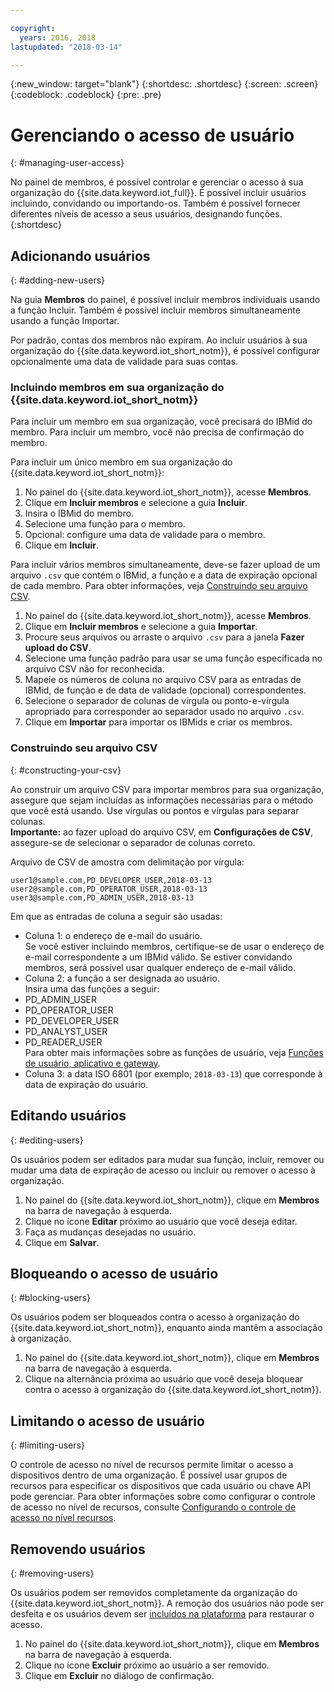 ```yaml
---

copyright:
  years: 2016, 2018
lastupdated: "2018-03-14"

---
```


{:new_window: target="blank"}
{:shortdesc: .shortdesc}
{:screen: .screen}
{:codeblock: .codeblock}
{:pre: .pre}

# Gerenciando o acesso de usuário
{: #managing-user-access}

No painel de membros, é possível controlar e gerenciar o acesso à sua organização do {{site.data.keyword.iot_full}}. É possível incluir usuários incluindo, convidando<!--, registering--> ou importando-os. Também é possível fornecer diferentes níveis de acesso a seus usuários, designando funções.
{:shortdesc}

## Adicionando usuários
{: #adding-new-users}

Na guia **Membros** do painel, é possível incluir membros individuais usando a função Incluir. Também é possível incluir membros simultaneamente
usando a função Importar.

Por padrão, contas dos membros não expiram. Ao incluir usuários à sua organização do {{site.data.keyword.iot_short_notm}}, é possível configurar opcionalmente uma data de validade para suas contas.

### Incluindo membros em sua organização do {{site.data.keyword.iot_short_notm}}

Para incluir um membro em sua organização, você precisará do IBMid do membro. Para incluir um membro, você não precisa de confirmação do membro.

Para incluir um único membro em sua organização do {{site.data.keyword.iot_short_notm}}:
1. No painel do {{site.data.keyword.iot_short_notm}}, acesse **Membros**.
2. Clique em **Incluir membros** e selecione a guia **Incluir**.
3. Insira o IBMid do membro.
4. Selecione uma função para o membro.
5. Opcional: configure uma data de validade para o membro.
6. Clique em **Incluir**.

Para incluir vários membros simultaneamente, deve-se fazer upload de um arquivo `.csv` que contém o IBMid, a função e a data de expiração opcional de cada membro. Para obter informações, veja [Construindo seu arquivo CSV](#constructing-your-csv).
1. No painel do {{site.data.keyword.iot_short_notm}}, acesse **Membros**.
2. Clique em **Incluir membros** e selecione a guia **Importar**.
3. Procure seus arquivos ou arraste o arquivo `.csv` para a janela **Fazer upload do CSV**.
4. Selecione uma função padrão para usar se uma função especificada no arquivo CSV não for reconhecida.
5. Mapeie os números de coluna no arquivo CSV para as entradas de IBMid, de função e de data de validade (opcional) correspondentes.
6. Selecione o separador de colunas de vírgula ou ponto-e-vírgula apropriado para corresponder ao separador usado no arquivo `.csv`.
7. Clique em **Importar** para importar os IBMids e criar os membros.

<!--
### Inviting members to your {{site.data.keyword.iot_short_notm}} organization

When you invite a user to become a member of your {{site.data.keyword.iot_short_notm}} organization, the user receives an email that contains an invitation link. Invitation links expire 48 hours after they are sent. If an invitation link is not used within 48 hours, the user must be invited again to receive a new invitation link.

**Important:** The invite feature requires a configured mail service. For more information, see the Email section of the [External service integrations](reference/extensions/index.html#email) topic.

To invite a member to your {{site.data.keyword.iot_short_notm}} organization:
1. In the {{site.data.keyword.iot_short_notm}} dashboard, go to **Members**.
2. Select the **Invitations** tab.
2. Click **Invite Members** and select the **Invite** tab.
3. Enter the email address of the member.
4. Select a role for this member.
5. Optional: Set an expiry date for the member.
6. Click **Invite Member**.

To invite multiple members simultaneously, you must upload a `.csv` file that contains the email address, role and the optional expiry date of each member. For information, see [Constructing your CSV file](#constructing-your-csv).
1. In the {{site.data.keyword.iot_short_notm}} dashboard, go to **Members**.
2. Select the **Invitations** tab.
2. Click **Invite Members** and select the **Import** tab.
3. Browse your files or drag the `.csv` file into the **Upload CSV** window.
4. Select a default role to use if a role specified in the CSV file is not recognized.
5. Map the column numbers in your CSV file to the corresponding email address, role, and (optional) expiry date entries.
6. Select the appropriate comma or semicolon column separator to match the separator used in your `.csv` file.
7. Click **Import** to send out the invitations. -->

<!-- ### Registering a member with your {{site.data.keyword.iot_short_notm}} organization

If your organization is using {{site.data.keyword.Bluemix_notm}} {{site.data.keyword.ssoshort}}, you can add individual members to your organization by registering them, which does not require an IBMid.

To register a member with your {{site.data.keyword.iot_short_notm}} organization:
1. In the {{site.data.keyword.iot_short_notm}} dashboard, go to **Members**.
2. Select the **Invitations** tab.
2. Click **Invite Members** and select **Invite**.
3. Enter the email address of the member.
4. Select a role for this member.
5. Enter the subject, realm name, and issuer.
   **Important:** Ensure that the `Subject`, `Realm Name`, and `Issuer` fields comply with the OpenID Connect recommendations and standards. For more information, see the [OpenID Connect ![External link icon](../../icons/launch-glyph.svg "External link icon")](http://openid.net/connect/){: new_window} website.
6. Optional: Set an expiry date for the member.
7. Click **Register Member**.

To register multiple members simultaneously, you must upload a CSV (`.csv`) file that contains the email address, role, subject, realm name, issuer, and the optional expiry date of each member.
1. In the {{site.data.keyword.iot_short_notm}} dashboard, go to **Access**.
2. Click **Add Member** and select **Import**.
3. Click **Bulk Register**.
4. Select a default role and ensure that the column numbers on your CSV file match the column numbers in the CSV settings.
5. Ensure the column separator in your CSV file matches the column separator in the CSV settings.
6. Click **Browse your files** or drag the CSV file into the **Upload CSV** window. -->

### Construindo seu arquivo CSV
{: #constructing-your-csv}

Ao construir um arquivo CSV para importar membros para sua organização, assegure que sejam incluídas as informações necessárias para o método que você está usando. Use vírgulas ou pontos e vírgulas para separar colunas.  
**Importante:** ao fazer upload do arquivo CSV, em **Configurações de CSV**, assegure-se de selecionar o separador de colunas correto.

Arquivo de CSV de amostra com delimitação por vírgula:  
```
user1@sample.com,PD_DEVELOPER_USER,2018-03-13
user2@sample.com,PD_OPERATOR_USER,2018-03-13
user3@sample.com,PD_ADMIN_USER,2018-03-13
```
Em que as entradas de coluna a seguir são usadas:  
- Coluna 1: o endereço de e-mail do usuário.  
Se você estiver incluindo membros, certifique-se de usar o endereço de e-mail correspondente a um IBMid válido. Se estiver convidando membros, será possível usar qualquer endereço de e-mail válido.
- Coluna 2: a função a ser designada ao usuário.  
Insira uma das funções a seguir:
 - PD_ADMIN_USER
 - PD_OPERATOR_USER
 - PD_DEVELOPER_USER
 - PD_ANALYST_USER
 - PD_READER_USER  
 Para obter mais informações sobre as funções de usuário, veja [Funções de usuário, aplicativo e gateway](roles_index.html#user_roles).
- Coluna 3: a data ISO 6801 (por exemplo, `2018-03-13`) que corresponde
à data de expiração do usuário.

## Editando usuários
{: #editing-users}

Os usuários podem ser editados para mudar sua função, incluir, remover ou mudar uma data de expiração de acesso ou incluir ou remover o acesso à organização.

1. No painel do {{site.data.keyword.iot_short_notm}}, clique em **Membros** na barra de navegação à esquerda.
2. Clique no ícone **Editar** próximo ao usuário que você deseja editar.
3. Faça as mudanças desejadas no usuário.
4. Clique em **Salvar**.

## Bloqueando o acesso de usuário
{: #blocking-users}

Os usuários podem ser bloqueados contra o acesso à organização do {{site.data.keyword.iot_short_notm}}, enquanto ainda mantêm a associação à organização.

1. No painel do {{site.data.keyword.iot_short_notm}}, clique em **Membros** na barra de navegação à esquerda.
2. Clique na alternância próxima ao usuário que você deseja bloquear contra o acesso à organização do {{site.data.keyword.iot_short_notm}}.

## Limitando o acesso de usuário
{: #limiting-users}

O controle de acesso no nível de recursos permite limitar o acesso a dispositivos
dentro de uma organização. É possível usar grupos de recursos para especificar os
dispositivos que cada usuário ou chave API pode gerenciar. Para obter informações sobre
como configurar o controle de acesso no nível de recursos, consulte
[Configurando o controle de acesso no
nível recursos](reference/rlac.html#configure_RLAC).

## Removendo usuários
{: #removing-users}

Os usuários podem ser removidos completamente da organização do {{site.data.keyword.iot_short_notm}}. A remoção dos usuários não pode ser desfeita e os usuários devem ser [incluídos na plataforma](#adding-new-users) para restaurar o acesso.

1. No painel do {{site.data.keyword.iot_short_notm}}, clique em **Membros** na barra de navegação à esquerda.
2. Clique no ícone **Excluir** próximo ao usuário a ser removido.
3. Clique em **Excluir** no diálogo de confirmação.
